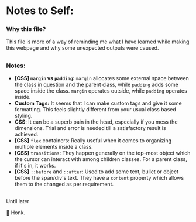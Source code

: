 # Notes to Self:

### Why this file?
This file is more of a way of reminding me what I have learned while making this webpage and why some unexpected outputs were caused. 

##
### Notes:
- **\[CSS\] `margin` vs `padding`:** `margin` allocates some external space between the class in question and the parent class, while `padding` adds some space inside the class. `margin` operates outside, while `padding` operates inside. 
- **Custom Tags:** It seems that I can make custom tags and give it some formatting. This feels slightly different from your usual class based styling. 
- **CSS**: It can be a superb pain in the head, especially if you mess the dimensions. Trial and error is needed till a satisfactory result is achieved.
- **\[CSS\]** `flex` containers: Really useful when it comes to organizing multiple elements inside a class.
- **\[CSS\]** `transitions`: They happen generally on the top-most object which the cursor can interact with among children classes. For a parent class, if it's in, it works.
- **\[CSS\]** `::before` and `::after`: Used to add some text, bullet or object before the span/div's text. They have a `content` property which allows them to the changed as per requirement.
##
Until later

:swan: Honk.